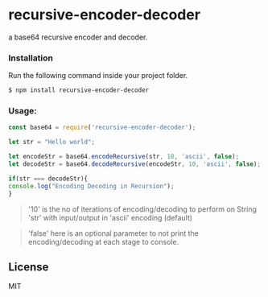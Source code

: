 # recursive-encoder-decoder

a base64 recursive encoder and decoder.

### Installation
Run the following command inside your project folder.
```sh
$ npm install recursive-encoder-decoder
```

### Usage:

```javascript
const base64 = require('recursive-encoder-decoder');

let str = "Hello world";

let encodeStr = base64.encodeRecursive(str, 10, 'ascii', false);
let decodeStr = base64.decodeRecursive(encodeStr, 10, 'ascii', false);

if(str === decodeStr){
console.log("Encoding Decoding in Recursion");
}
```
> '10' is the no of iterations of encoding/decoding to perform on String 'str' with input/output in 'ascii' encoding (default)

> 'false' here is an optional parameter to not print the encoding/decoding at each stage to console.


License
----

MIT

